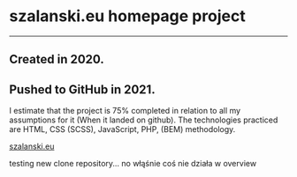 # szalanski.eu homepage project

---

## Created in 2020.

## Pushed to GitHub in 2021.

I estimate that the project is 75% completed in relation to all my assumptions for it (When it landed on github).
The technologies practiced are HTML, CSS (SCSS), JavaScript, PHP, (BEM) methodology.

[szalanski.eu](https://szalanski.eu)

testing new clone repository...
no włąśnie coś nie działa w overview
